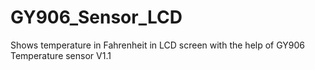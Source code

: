 # GY906_Sensor_LCD
Shows temperature in Fahrenheit in LCD screen with the help of GY906 Temperature sensor V1.1
